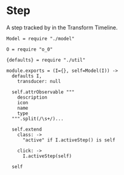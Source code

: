 Step
====

A step tracked by in the Transform Timeline.

    Model = require "./model"

    O = require "o_0"

    {defaults} = require "./util"

    module.exports = (I={}, self=Model(I)) ->
      defaults I,
        transducer: null

      self.attrObservable """
        description
        icon
        name
        type
      """.split(/\s+/)...

      self.extend
        class: ->
          "active" if I.activeStep() is self

        click: ->
          I.activeStep(self)

      self
